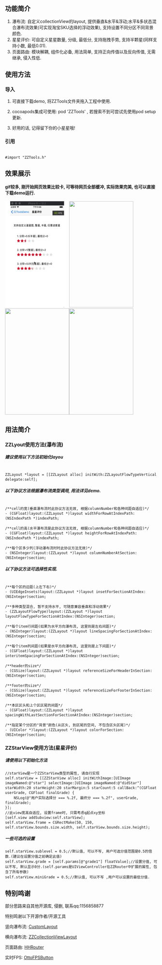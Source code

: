 ## 功能简介
1. 瀑布流:     自定义collectionView的layout, 提供垂直&amp;水平&amp;浮动;水平&amp;多状态混合瀑布流效果(可实现淘宝SKU选择的浮动效果), 支持设置不同分区不同背景颜色.
2. 星星评价:  可自定义星星数量, 分级, 最低分, 支持拖拽手势, 支持半颗星(同样支持小数, 最低0.01).
3. 页面路由:  模块解耦, 组件化必备, 用法简单, 支持正向传值以及反向传值, 无需继承, 侵入性低.

## 使用方法

### 导入
1. 可直接下载demo, 将ZZTools文件夹拖入工程中使用.

2. cocoapods集成可使用: pod 'ZZTools' , 若搜索不到可尝试先使用pod setup更新.

3. 好用的话, 记得留下你的小星星哦!

### 引用
```

#import "ZZTools.h"

```

## 效果展示

#### gif较多, 刚开始网页效果比较卡, 可等待网页全部缓冲, 实际效果完美,  也可以直接下载demo运行.

<img src="https://github.com/An-iOSer/ZZResources/blob/master/ZZResources/ZZStarView/%E6%98%9F%E6%98%9F%E8%AF%84%E4%BB%B7.gif" width="212" height="350"><img src="https://github.com/An-iOSer/ZZResources/blob/master/ZZResources/ZZLayout/%E5%9E%82%E7%9B%B4.gif" width="212" height="350"><img src="https://github.com/An-iOSer/ZZResources/blob/master/ZZResources/ZZLayout/%E6%B5%AE%E5%8A%A8.gif" width="212" height="350"><img src="https://github.com/An-iOSer/ZZResources/blob/master/ZZResources/ZZLayout/%E6%B7%B7%E5%90%88.GIF" width="212" height="350">

## 用法简介

### ZZLyout使用方法(瀑布流)

##### 建议使用以下方法初始化layou

```

ZZLayout *layout = [[ZZLayout alloc] initWith:ZZLayoutFlowTypeVertical delegate:self];

```
##### 以下协议方法根据瀑布流类型调用, 用法详见demo.
```

/**cell的宽(垂直瀑布流时此协议方法无效, 根据columnNumber和各种间距自适应)*/
- (CGFloat)layout:(ZZLayout *)layout widthForRowAtIndexPath:(NSIndexPath *)indexPath;

/**cell的高(水平瀑布流是此协议方法无效, 根据columnNumber和各种间距自适应)*/
- (CGFloat)layout:(ZZLayout *)layout heightForRowAtIndexPath:(NSIndexPath *)indexPath;

/**每个区多少列(浮动瀑布流时时此协议方法无效)*/
- (NSInteger)layout:(ZZLayout *)layout columnNumberAtSection:(NSInteger)section;

```

##### 以下协议方法可选择性实现.
```

/**每个区的边距(上左下右)*/
- (UIEdgeInsets)layout:(ZZLayout *)layout insetForSectionAtIndex:(NSInteger)section;

/**多种类型混合, 暂不支持水平, 可随意兼容垂直和浮动效果*/
- (ZZLayoutFlowType)layout:(ZZLayout *)layout layoutFlowTypeForSectionAtIndex:(NSInteger)section;

/**每个item行间距(如果为水平方向瀑布流, 这里则是左右间距)*/
- (NSInteger)layout:(ZZLayout *)layout lineSpacingForSectionAtIndex:(NSInteger)section;

/**每个item列间距(如果是水平方向瀑布流, 这里则是上下间距)*/
- (CGFloat)layout:(ZZLayout *)layout interitemSpacingForSectionAtIndex:(NSInteger)section;

/**header的size*/
- (CGSize)layout:(ZZLayout *)layout referenceSizeForHeaderInSection:(NSInteger)section;

/**footer的size*/
- (CGSize)layout:(ZZLayout *)layout referenceSizeForFooterInSection:(NSInteger)section;

/**本区区头和上个区区尾的间距*/
- (CGFloat)layout:(ZZLayout *)layout spacingWithLastSectionForSectionAtIndex:(NSInteger)section;

/**指定某个分区的"背景"颜色(从区头, 到区尾的空间, 不包含区头区尾)*/
- (UIColor *)layout:(ZZLayout *)layout colorForSection:(NSInteger)section;

```

### ZZStarView使用方法(星星评价)

##### 请使用以下初始化方法
```
//starView是一个ZZStarView类型的属性, 请自行实现
self.starView = [[ZZStarView alloc] initWithImage:[UIImage imageNamed:@"star"] selectImage:[UIImage imageNamed:@"didStar"] starWidth:20 starHeight:20 starMargin:5 starCount:5 callBack:^(CGFloat userGrade, CGFloat finalGrade) {
    NSLog(@"用户实际选择分 === %.2f, 最终分 === %.2f", userGrade, finalGrade);
}];
//此view宽高自适应, 设置frame时, 只需考虑q起点xy坐标
[self.view addSubview:self.starView];
self.starView.frame = CGRectMake(50, 150, self.starView.bounds.size.width, self.starView.bounds.size.height);
```

##### 一些可选的设置
```
self.starView.sublevel = 0.5;//默认值, 可以不写, 用户可选分值范围是0.5的倍数.(建议在设置分值之前确定此值)
self.starView.grade = [self.params[@"grade1"] floatValue];//设置分值, 可以不写, 默认显示0分.(self.params是UIViewController在ZZRouter中扩展的属性, 包含了所有参数)
self.starView.miniGrade = 0.5;//默认值, 可以不写 ,用户可以设置的最低分值.
```

## 特别鸣谢

部分思路来自其他开源库, 侵删, 联系qq:1156858877

特别鸣谢以下开源作者/开源工具

竖向瀑布流: [CustomLayout](https://github.com/JiWuChao/CustomLayout)

横向瀑布流: [ZZCollectionViewLayout](https://github.com/ZhouZhengzz/ZZCollectionViewLayout)

页面路由: [HHRouter](https://github.com/lightory/HHRouter)

实时FPS: [OttoFPSButton](https://github.com/WuOtto/OttoFPSButton)
